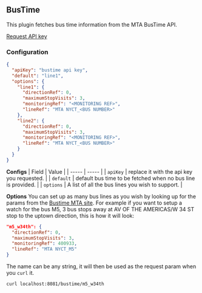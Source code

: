 ## BusTime

This plugin fetches bus time information from the MTA BusTime API.

[Request API key](http://bustime.mta.info/wiki/Developers/Index)

### Configuration

```json
{
  "apiKey": "bustime api key",
  "default": "line1",
  "options": {
    "line1": {
      "directionRef": 0,
      "maximumStopVisits": 3,
      "monitoringRef": "<MONITORING REF>",
      "lineRef": "MTA NYCT_<BUS NUMBER>"
    },
    "line2": {
      "directionRef": 0,
      "maximumStopVisits": 3,
      "monitoringRef": "<MONITORING REF>",
      "lineRef": "MTA NYCT_<BUS NUMBER>"
    }
  }
}
```

**Configs**
| Field | Value |
| ----- | ----- |
| `apiKey` | replace it with the api key you requested. |
| `default` | default bus time to be fetched when no bus line is provided. |
| `options` | A list of all the bus lines you wish to support. |

**Options**
You can set up as many bus lines as you wish by looking up for the params from the [Bustime MTA site](http://bustime.mta.info/#M5). For example if you want to setup a watch for the bus M5, 3 bus stops away at AV OF THE AMERICAS/W 34 ST stop to the uptown direction, this is how it will look:

```json
"m5_w34th": {
  "directionRef": 0,
  "maximumStopVisits": 3,
  "monitoringRef": 400933,
  "lineRef": "MTA NYCT_M5"
}
```

The name can be any string, it will then be used as the request param when you `curl` it.

```
curl localhost:8081/bustime/m5_w34th
```
